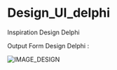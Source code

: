 # Design_UI_delphi

Inspiration Design Delphi

Output Form Design Delphi :

![IMAGE_DESIGN](https://user-images.githubusercontent.com/57186921/78581219-cb84ef80-785d-11ea-912f-943b953d6da0.png)
